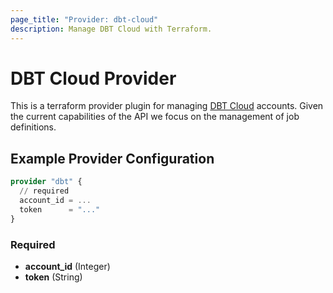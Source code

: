 ```yaml
---
page_title: "Provider: dbt-cloud"
description: Manage DBT Cloud with Terraform.
---
```


# DBT Cloud Provider

This is a terraform provider plugin for managing [DBT Cloud](https://cloud.getdbt.com/) accounts.
Given the current capabilities of the API we focus on the management of job definitions.

## Example Provider Configuration

```terraform
provider "dbt" {
  // required
  account_id = ...
  token      = "..."
}
```

### Required

- **account_id** (Integer)
- **token** (String)
